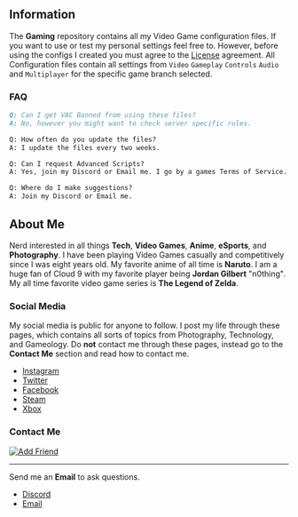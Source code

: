 ## Information
The **Gaming** repository contains all my Video Game configuration files. If you want to use or test my personal settings feel free to. However, before using the configs I created you must agree to the [License](https://github.com/Plexol/Gaming/blob/master/LICENSE) agreement. All Configuration files contain all settings from `Video` `Gameplay` `Controls` `Audio` and `Multiplayer` for the specific game branch selected.

### FAQ

```markdown
Q: Can I get VAC Banned from using these files?
A: No, however you might want to check server specific rules.

Q: How often do you update the files?
A: I update the files every two weeks.

Q: Can I request Advanced Scripts?
A: Yes, join my Discord or Email me. I go by a games Terms of Service.

Q: Where do I make suggestions?
A: Join my Discord or Email me.
```

## About Me
Nerd interested in all things **Tech**, **Video Games**, **Anime**, **eSports**, and **Photography**. I have been playing Video Games casually and competitively since I was eight years old. My favorite anime of all time is **Naruto**.	I am a huge fan of Cloud 9 with my favorite player being **Jordan Gilbert** "n0thing".	My all time favorite video game series is **The Legend of Zelda**.

### Social Media
My social media is public for anyone to follow. I post my life through these pages, which contains all sorts of topics from Photography, Technology, and Gameology. Do **not** contact me through these pages, instead go to the **Contact Me** section and read how to contact me.

- [Instagram](https://www.instagram.com/plexol/)
- [Twitter](https://twitter.com/Plexol)
- [Facebook](https://www.facebook.com/Plexol/)
- [Steam](http://steamcommunity.com/id/Plexol)
- [Xbox](https://account.xbox.com/en-US/Profile?GamerTag=Plexol)

### Contact Me
<a href="http://steamsignature.com"><img src="https://steamsignature.com/status/default/76561198184952842.png" alt=""/></a><a href="steam://friends/add/76561198184952842"><img src="http://steamsignature.com/AddFriend.png" alt="Add Friend"/></a>
______________________________________
Send me an **Email** to ask questions.

- [Discord](https://discord.gg/X7j64WJ)
- [Email](mailto:Plexol.TG@Gmail.com)
